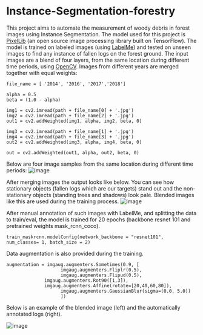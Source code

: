 # Instance-Segmentation-forestry

This project aims to automate the measurement of woody debris in forest images using Instance Segmentation. The model used for this project is [PixelLib](https://github.com/ayoolaolafenwa/PixelLib) (an open source image processing library built on TensorFlow). The model is trained on labeled images (using [LabelMe](https://github.com/wkentaro/labelme)) and tested on unseen images to find any instance of fallen logs on the forest ground. The input images are a blend of four layers, from the same location during different time periods, using [OpenCV](https://opencv.org/). Images from different years are merged together with equal weights:

```
file_name = [ '2014', '2016', '2017','2018'] 

alpha = 0.5
beta = (1.0 - alpha)

img1 = cv2.imread(path + file_name[0] + '.jpg')
img2 = cv2.imread(path + file_name[2] + '.jpg')
out1 = cv2.addWeighted(img1, alpha, img2, beta, 0)

img3 = cv2.imread(path + file_name[1] + '.jpg')
img4 = cv2.imread(path + file_name[3] + '.jpg')
out2 = cv2.addWeighted(img3, alpha, img4, beta, 0)

out = cv2.addWeighted(out1, alpha, out2, beta, 0)
```

Below are four image samples from the same location during different time periods:
![image](https://user-images.githubusercontent.com/34719495/121390681-9bcaef00-c91b-11eb-88b8-060e473f9477.png)

After merging images the output looks like below. You can see how stationary objects (fallen logs which are our targets) stand out and the non-stationary objects (standing trees and shadows) look pale. Blended images like this are used during the training process. 
![image](https://user-images.githubusercontent.com/34719495/121392412-5c9d9d80-c91d-11eb-8450-55bfe7c0d0e5.png)


After manual annotation of such images with LabelMe, and splitting the data to train/eval, the model is trained for 20 epochs (backbone resnet 101 and pretrained weights mask_rcnn_coco). 
```
train_maskrcnn.modelConfig(network_backbone = "resnet101", num_classes= 1, batch_size = 2)
```

Data augmentation is also provided during the training. 
```
augmentation = imgaug.augmenters.Sometimes(0.9, [
			        imgaug.augmenters.Fliplr(0.5),
			        imgaug.augmenters.Flipud(0.5),
              imgaug.augmenters.Rot90([1,3]),
              imgaug.augmenters.Affine(rotate=[20,40,60,80]),
			        imgaug.augmenters.GaussianBlur(sigma=(0.0, 5.0))
			        ])
```

Below is an example of the blended image (left) and the automatically annotated logs (right). 

![image](https://user-images.githubusercontent.com/34719495/119857439-90ba9c80-bee1-11eb-9e0c-511287c15c6c.png)
